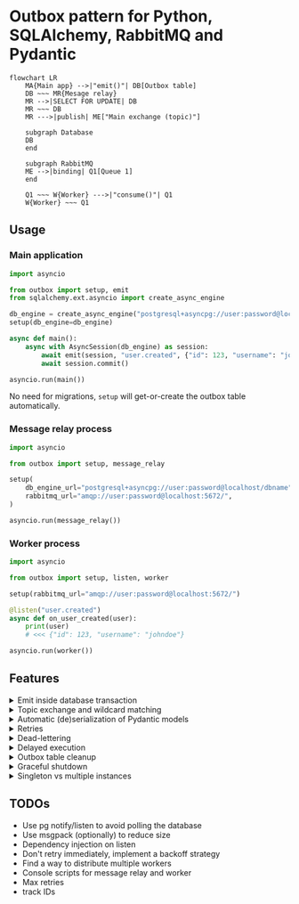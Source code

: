 # Outbox pattern for Python, SQLAlchemy, RabbitMQ and Pydantic

```mermaid
flowchart LR
    MA{Main app} -->|"emit()"| DB[Outbox table]
    DB ~~~ MR{Mesage relay}
    MR -->|SELECT FOR UPDATE| DB
    MR ~~~ DB
    MR --->|publish| ME["Main exchange (topic)"]

    subgraph Database
    DB
    end

    subgraph RabbitMQ
    ME -->|binding| Q1[Queue 1]
    end

    Q1 ~~~ W{Worker} --->|"consume()"| Q1
    W{Worker} ~~~ Q1
```

## Usage

### Main application

```python
import asyncio

from outbox import setup, emit
from sqlalchemy.ext.asyncio import create_async_engine

db_engine = create_async_engine("postgresql+asyncpg://user:password@localhost/dbname")
setup(db_engine=db_engine)

async def main():
    async with AsyncSession(db_engine) as session:
        await emit(session, "user.created", {"id": 123, "username": "johndoe"})
        await session.commit()

asyncio.run(main())
```

No need for migrations, `setup` will get-or-create the outbox table automatically.

### Message relay process

```python
import asyncio

from outbox import setup, message_relay

setup(
    db_engine_url="postgresql+asyncpg://user:password@localhost/dbname",
    rabbitmq_url="amqp://user:password@localhost:5672/",
)

asyncio.run(message_relay())
```

### Worker process

```python
import asyncio

from outbox import setup, listen, worker

setup(rabbitmq_url="amqp://user:password@localhost:5672/")

@listen("user.created")
async def on_user_created(user):
    print(user)
    # <<< {"id": 123, "username": "johndoe"}

asyncio.run(worker())
```

## Features

<details>
    <summary>Emit inside database transaction</summary>

You can (should) call `emit` inside a database transaction. This way, data creation and triggering of side-effects will either succeed together or fail together.

```python
async with AsyncSession(db_engine) as session, session.begin():
    session.add(User(id=123, username="johndoe"))
    await emit(session, "user.created", {"id": 123, "username": "johndoe"})
    # commit not needed because of `session.begin()`
```

</details>

<details>
    <summary>Topic exchange and wildcard matching</summary>

```python
# Main application
async with AsyncSession(db_engine) as session:
    await emit(session, "user.created", {"id": 123, "username": "johndoe"})
    await session.commit()

# Worker process
@listen("user.*")
async def on_user_event(user):
    print(user)
    # <<< {"id": 123, "username": "johndoe"}
```

If you are using this and you want to know the routing key inside the body of the listener, you can add a `routing_key` argument to the listener:

```python
# Main application
async with AsyncSession(db_engine) as session:
    await emit(session, "user.created", {"id": 123, "username": "johndoe"})
    await session.commit()

# Worker process
@listen("user.*")
async def on_user_event(routing_key: str, user):
    print(f"Received {routing_key=}")
    # <<< Received routing_key=user.created
    print(user)
    # <<< {"id": 123, "username": "johndoe"}
```

</details>

<details>
    <summary>Automatic (de)serialization of Pydantic models</summary>

```python
class User(BaseModel):
    id: int
    username: str

# Main application
async with AsyncSession(db_engine) as session:
    await emit(session, "user.created", User(id=123, username="johndoe"))
    await session.commit()

# Worker process
@listen("user.created")
async def on_user_created(user: User):  # inspects type annotation
    print(user)
    # <<< User(id=123, username="johndoe")
```

</details>

<details>
    <summary>Retries</summary>

In most cases, an exception in an event handler will cause a retry:

```python
@listen("user.created")
async def on_user_created(user: User):
    if user.id == 123:
        raise ValueError("This is a test error")
    print(user)
```

You can disable this behavior by passing `retry_on_error=False` during setup:

```python
setup(..., retry_on_error=False)
```

Or during `listen`:

```python
@listen("user.created", retry_on_error=False)
async def on_user_created(user: User):
    ...
```

Regardless of the default behavior, you can force a retry by raising the `Retry` exception:

```python
from outbox import Retry, listen

@listen("user.created")
def on_user_created(user: User):
    if user.id == 123:
        raise Retry("This is a test error, retrying")
    print(user)
```

Finally, raising `Reject` will cause the message to be rejected and dead-lettered:

```python
from outbox import Reject, listen

@listen("user.created")
def on_user_created(user: User):
    if user.id == 123:
        raise Reject("This is a test error, rejecting")
    print(user)
```

</details>

<details>
    <summary>Dead-lettering</summary>

```mermaid
flowchart LR
    subgraph RabbitMQ
    ME["Main exchange (topic)"] -->|binding| Q1[Queue 1]
    Q1 -->|reject| DLX["Dead Letter Exchange (direct)"]
    DLX --->|binding| DQ1[Dead Letter Queue]
    end

    Q1 ~~~ W{Worker} --->|"consume()"| Q1
    W{Worker} ~~~ Q1
```

A Dead-letter exchange and one dead-letter queue per regular queue are created automatically by the worker. If a message is rejected, it will find its way to the relevant dead-letter queues. You can then fix the code, re-launch the worker and use the shovel interface in RabbitMQ to move the message back to its respective queue so that it can be processed correctly by the worker.

Apart from raising `Reject`, another way to cause messages to be rejected is via expiration. You can setup an expiration time while setting up the outbox instance or during `emit`. If the message isn't acknowledged by the worker within its expiration time (this can happen because of retries), it will enter the dead-letter exchange and queues:

```python
setup(
    db_engine_url="postgresql+asyncpg://user:password@localhost/dbname",
    rabbitmq_url="amqp://user:password@localhost:5672/",
    expiration=datetime.timedelta(minutes=5),
)
```

Or

```python
async with AsyncSession(db_engine) as session:
    await emit(
        session,
        "user.created",
        {"id": 123, "username": "johndoe"},
        expiration=datetime.timedelta(minutes=5),
    )
    await session.commit()
```

The names of the dead-letter queues are the same as their respective counterparts, prefixed with `dlq_`.
</details>

<details>
    <summary>Delayed execution</summary>

You can cause an event to be sent some time in the future by setting the `eta` argument during `emit`:

```python
async with AsyncSession(db_engine) as session:
    await emit(
        session,
        "user.created",
        {"id": 123, "username": "johndoe"},
        eta=datetime.datetime.now() + datetime.timedelta(minutes=5),
    )
    await session.commit()
```

</details>

<details>
    <summary>Outbox table cleanup</summary>

You can choose a strategy for when already sent messages from the outbox table should be cleaned up by passing the `clean_up_after` argument during setup:

```python
setup(..., clean_up_after=datetime.timedelta(days=7))
```

The options are:

- **`IMMEDIATELY` (the default)**: messages are cleaned up immediately after being sent to RabbitMQ.
- **`NEVER`**: messages are never cleaned up, you will have to do it manually.
- **Any `datetime.timedelta` instance**.

</details>

<details>
    <summary>Graceful shutdown</summary>

When the worker receives a SIGINT or SIGTERM, it will request a disconnect from all the queues. Any messages that are sent before the disconnect request is processed will be rejected by the worker with `requeue=True` (so they will be consumed by other workers, immediately or later). In the meantime, any messages that have already started being processed will keep being processed until the listener function terminates. When all pending tasks have finished, the worker will exit.

Example sequence of events:

```mermaid
sequenceDiagram
    participant Pub as Publisher
    participant Q as RabbitMQ Queue
    participant W as Worker
    participant OW as Other Worker

    W->>W: Start
    Pub->>Q: Publish event 1
    Q-->>W: Send event 1
    W->>W: Start processing event 1

    Note right of W: SIGINT or SIGTERM received
    W->>Q: Request disconnect from all queues

    Pub->>Q: Publish event 2
    Q-->>W: Send event 2
    W->>Q: Reject event 2 (requeue=True)

    Q-->>W: Acknowledge disconnect request

    Pub->>Q: Publish event 3
    Note right of Q: Event 3 not sent to W

    W->>W: Finish processing event 1
    W->>Q: Ack event 1
    W->>W: Exit

    OW->>Q: Start and connect
    Q-->>OW: Send event 2
    Q-->>OW: Send event 3
    OW->>OW: Process event 2
    OW->>Q: Ack event 2
    OW->>OW: Process event 3
    OW->>Q: Ack event 3
```

</details>

<details>
    <summary>Singleton vs multiple instances</summary>

This library has been implemented in such a way that you can run single or multiple outbox setups. Most use-cases will use the singleton approach:

```python
from outbox import setup, emit

db_engine = create_async_engine("postgresql+asyncpg://user:password@localhost/dbname")
setup(db_engine=db_engine)

async def main():
    async with AsyncSession(db_engine) as session:
        await emit(session, "user.created", {"id": 123, "username": "johndoe"})
        await session.commit()

asyncio.run(main())
```

or

```python
from outbox import outbox

db_engine = create_async_engine("postgresql+asyncpg://user:password@localhost/dbname")
outbox.setup(db_engine=db_engine)

async def main():
    async with AsyncSession(db_engine) as session:
        await outbox.emit(session, "user.created", {"id": 123, "username": "johndoe"})
        await session.commit()

asyncio.run(main())
```

You can, however, setup multiple instances:

```python
from outbox import Outbox

db_engine1 = create_async_engine("postgresql+asyncpg://user:password@localhost/dbname1")
db_engine2 = create_async_engine("postgresql+asyncpg://user:password@localhost/dbname2")

outbox1 = Outbox(db_engine=db_engine1)
outbox2 = Outbox(db_engine=db_engine2)

async def main():
    async with AsyncSession(db_engine1) as session:
        await outbox1.emit(session, "user.created", {"id": 123, "username": "johndoe"})
        await session.commit()
    async with AsyncSession(db_engine2) as session:
        await outbox2.emit(session, "user.created", {"id": 456, "username": "maryjane"})
        await session.commit()

asyncio.run(main())
```

The whole approach is explained [in this blog post](https://www.kbairak.net/programming/python/2020/09/16/global-singleton-vs-instance-for-libraries.html).
</details>

## TODOs

- Use pg notify/listen to avoid polling the database
- Use msgpack (optionally) to reduce size
- Dependency injection on listen
- Don't retry immediately, implement a backoff strategy
- Find a way to distribute multiple workers
- Console scripts for message relay and worker
- Max retries
- track IDs
